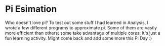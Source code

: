 # Pi Esimation
Who doesn't love pi? To test out some stuff I had learned in Analysis, I wrote a few different programs to approximate pi. Some of them are vastly more efficient than others; some take advantage of multiple cores; it's just a fun learning activity. Might come back and add some more this Pi Day  :)
